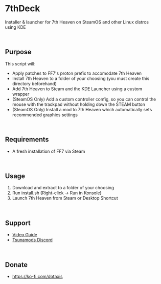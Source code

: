 # 7thDeck
Installer &amp; launcher for 7th Heaven on SteamOS and other Linux distros using KDE

<br>

## Purpose
This script will:
* Apply patches to FF7's proton prefix to accomodate 7th Heaven
* Install 7th Heaven to a folder of your choosing (you must create this directory beforehand)
* Add 7th Heaven to Steam and the KDE Launcher using a custom wrapper
* (SteamOS Only) Add a custom controller config, so you can control the mouse with the trackpad without holding down the STEAM button
* (SteamOS Only) Install a mod to 7th Heaven which automatically sets recommended graphics settings

<br>

## Requirements
* A fresh installation of FF7 via Steam

<br>

## Usage
1. Download and extract to a folder of your choosing
2. Run install.sh (Right-click -> Run in Konsole)
3. Launch 7th Heaven from Steam or Desktop Shortcut

<br>

## Support
* [Video Guide](https://www.youtube.com/watch?v=bQ3Md8HCPbY)
* [Tsunamods Discord](https://discord.gg/tsunamods-community-277610501721030656)

<br>

## Donate
* https://ko-fi.com/dotaxis
